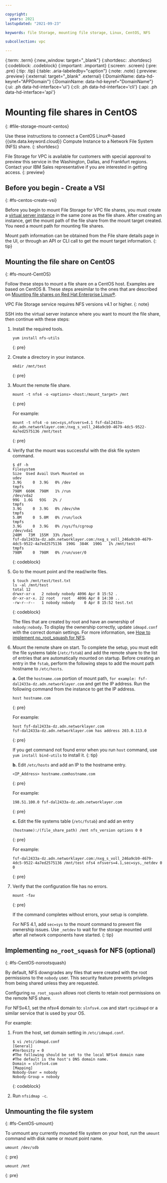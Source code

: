 ```yaml
---

copyright:
  years: 2021
lastupdated: "2021-09-23"

keywords: file Storage, mounting file storage, Linux, CentOS, NFS

subcollection: vpc

---
```


{:term: .term}
{:new_window: target="_blank"}
{:shortdesc: .shortdesc}
{:codeblock: .codeblock}
{:important: .important}
{:screen: .screen}
{:pre: .pre}
{:tip: .tip}
{:table: .aria-labeledby="caption"}
{:note: .note}
{:preview: .preview}
{:external: target="_blank" .external}
{:DomainName: data-hd-keyref="APPDomain"}
{:DomainName: data-hd-keyref="DomainName"}
{:ui: .ph data-hd-interface='ui'}
{:cli: .ph data-hd-interface='cli'}
{:api: .ph data-hd-interface='api'}


# Mounting file shares in CentOS
{: #file-storage-mount-centos}

Use these instructions to connect a CentOS Linux&reg;-based {{site.data.keyword.cloud}} Compute Instance to a Network File System (NFS) share.
{: shortdesc}

File Storage for VPC is available for customers with special approval to preview this service in the Washington, Dallas, and Frankfurt regions. Contact your IBM Sales representative if you are interested in getting access.
{: preview}

## Before you begin - Create a VSI
{: #fs-centos-create-vsi}

Before you begin to mount File Storage for VPC file shares, you must create a [virtual server instance](/docs/vpc?topic=vpc-about-advanced-virtual-servers) in the same zone as the file share. After creating an instance, get the mount path of the file share from the mount target created. You need a mount path for mounting file shares. 

Mount path information can be obtained from the File share details page in the UI, or through an API or CLI call to get the mount target information.
{: tip}

## Mounting the file share on CentOS
{: #fs-mount-CentOS}

Follow these steps to mount a file share on a CentOS host. Examples are based on CentOS 8.
These steps aresimilar to the ones that are described on [Mounting file shares on Red Hat Enterprise Linux&reg;](/docs/vpc?topic=vpc-file-storage-vpc-mount-RHEL).

VPC File Storage service requires NFS versions v4.1 or higher.
{: note}

SSH into the virtual server instance where you want to mount the file share, then continue with these steps:

1. Install the required tools.

   ```
   yum install nfs-utils
   ```
   {: pre}

2. Create a directory in your instance.

   ```
   mkdir /mnt/test
   ```
   {: pre}

3. Mount the remote file share.

   ```
   mount -t nfs4 -o <options> <host:/mount_target> /mnt
   ```
   {: pre}

   For example:

   ```
   mount -t nfs4 -o sec=sys,nfsvers=4.1 fsf-dal2433a-dz.adn.networklayer.com:/nxg_s_voll_246a9cb9-4679-4dc5-9522-4a7ed2575136 /mnt/test
   ```
   {: pre}

4. Verify that the mount was successful with the disk file system command.

   ```
   $ df -h
   Filesystem                                                                                    Size  Used Avail Use% Mounted on
   udev                                                                                          3.9G     0  3.9G   0% /dev
   tmpfs                                                                                         798M  660K  798M   1% /run
   /dev/vda2                                                                                      99G  1.6G   93G   2% /
   tmpfs                                                                                         3.9G     0  3.9G   0% /dev/shm
   tmpfs                                                                                         5.0M     0  5.0M   0% /run/lock
   tmpfs                                                                                         3.9G     0  3.9G   0% /sys/fs/cgroup
   /dev/vda1                                                                                     240M   73M  155M  33% /boot
   fsf-dal2433a-dz.adn.networklayer.com:/nxg_s_voll_246a9cb9-4679-4dc5-9522-4a7ed2575136  190G  384K  190G   1% /mnt/test
   tmpfs                                                                                         798M     0  798M   0% /run/user/0
   ```
   {: codeblock}

5. Go to the mount point and the read/write files.

   ```
   $ touch /mnt/test/test.txt
   ls -al /mnt/test
   total 12
   drwxr-xr-x   2 nobody nobody 4096 Apr 8 15:52 .
   dr-xr-xr-x. 22 root   root   4096 Apr 8 14:30 ..
   -rw-r--r--   1 nobody nobody    0 Apr 8 15:52 test.txt
   ```
   {: codeblock}

   The files that are created by root and have an ownership of `nobody:nobody`. To display the ownership correctly, update `idmapd.conf` with the correct domain settings. For more information, see [How to implement no_root_squash for NFS](#fs-CentOS-norootsquash).
  
6. Mount the remote share on start. To complete the setup, you must edit the file systems table (`/etc/fstab`) and add the remote share to the list of entries that are automatically mounted on startup. Before creating an entry in the `fstab`, perform the following steps to add the mount path hostname to `/etc/hosts`.

   **a.** Get the `hostname.com` portion of mount path, `for example: fsf-dal2433a-dz.adn.networklayer.com` and get the IP address. Run the following command from the instance to get the IP address.

      ```
      host hostname.com
      ```
      {: pre}

      For example:
      ```
      host fsf-dal2433a-dz.adn.networklayer.com
      fsf-dal2433a-dz.adn.networklayer.com has address 203.0.113.0
      ```
      {: pre}

      If you get command not found error when you run `host` command, use `yum install bind-utils` to install it.
      {: tip}

   **b.** Edit `/etc/hosts` and add an IP to the hostname entry.

      ```
      <IP_Address> hostname.comhostname.com
      ```
      {: pre}

      For example:

      ```
      198.51.100.0 fsf-dal2433a-dz.adn.networklayer.com
      ```
      {: pre}

   **c.** Edit the file systems table (`/etc/fstab`) and add an entry

      ```
      (hostname):/(file_share_path) /mnt nfs_version options 0 0
      ```
      {: pre}

      For example:

      ```
      fsf-dal2433a-dz.adn.networklayer.com:/nxg_s_voll_246a9cb9-4679-4dc5-9522-4a7ed2575136 /mnt/test nfs4 nfsvers=4.1,sec=sys,_netdev 0 0
      ```
      {: pre}

7. Verify that the configuration file has no errors.

   ```
   mount -fav
   ```
   {: pre}

   If the command completes without errors, your setup is complete.

   For NFS 4.1, add `sec=sys` to the mount command to prevent file ownership issues. Use `_netdev` to wait for the storage mounted until after all network components have started.
   {: tip}


## Implementing `no_root_squash` for NFS (optional)
{: #fs-CentOS-norootsquash}

By default, NFS downgrades any files that were created with the root permissions to the `nobody` user. This security feature prevents privileges from being shared unless they are requested.

Configuring `no_root_squash` allows root clients to retain root permissions on the remote NFS share.

For NFSv4.1, set the nfsv4 domain to: `slnfsv4.com` and start `rpcidmapd` or a similar service that is used by your OS.

For example:

1. From the host, set domain setting in `/etc/idmapd.conf`.

   ```
   $ vi /etc/idmapd.conf
   [General]
   #Verbosity = 0
   #The following should be set to the local NFSv4 domain name
   #The default is the host's DNS domain name.
   Domain = slnfsv4.com
   [Mapping]
   Nobody-User = nobody
   Nobody-Group = nobody
   ```
   {: codeblock}

2. Run `nfsidmap -c`.

## Unmounting the file system
{: #fs-CentOS-umount}

To unmount any currently mounted file system on your host, run the `umount` command with disk name or mount point name.

```
umount /dev/sdb
```
{: pre}

```
umount /mnt
```
{: pre}
